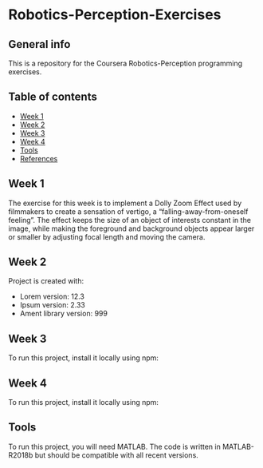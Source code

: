 # Robotics-Perception-Exercises
## General info
This is a repository for the Coursera Robotics-Perception programming exercises.

## Table of contents
* [Week 1](#week-1)
* [Week 2](#week-2)
* [Week 3](#week-3)
* [Week 4](#week-4)
* [Tools](#tools)
* [References](#references)

## Week 1
The exercise for this week is to implement a Dolly Zoom Effect used by filmmakers to create a sensation of vertigo, a “falling-away-from-oneself feeling”. The effect keeps the size of an object of interests constant in the image, while making the foreground and background objects appear larger or smaller by adjusting focal length and moving the camera.

	
## Week 2
Project is created with:
* Lorem version: 12.3
* Ipsum version: 2.33
* Ament library version: 999
	
## Week 3
To run this project, install it locally using npm:

## Week 4
To run this project, install it locally using npm:

## Tools
To run this project, you will need MATLAB. The code is written in MATLAB-R2018b but should be compatible with all recent versions.
